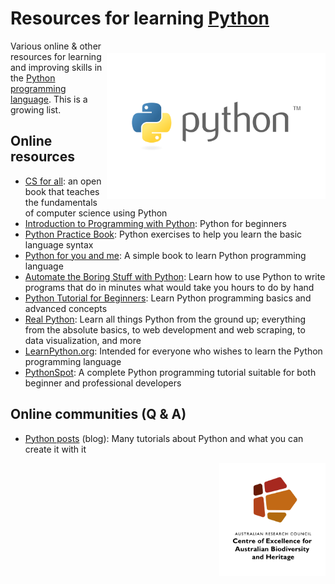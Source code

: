 # Resources for learning <a href="https://www.python.org">Python</a>

<a href="https://www.python.org"><img align="right" src="Pythonlogo.png" alt="Python" width="350" style="margin-top: 20px"></a>

Various online & other resources for learning and improving skills in the <a href="https://www.python.org">Python programming language</a>. This is a growing list.

## Online resources
- <a href="https://www.cs.hmc.edu/twiki/bin/view/CSforAll/">CS for all</a>: an open book that teaches the fundamentals of computer science using Python
- <a href="https://opentechschool.github.io/python-beginners/en/index.html">Introduction to Programming with Python</a>: Python for beginners
- <a href="https://anandology.com/python-practice-book/index.html">Python Practice Book</a>: Python exercises to help you learn the basic language syntax 
- <a href="https://pymbook.readthedocs.io/en/latest/">Python for you and me</a>: A simple book to learn Python programming language
- <a href="https://automatetheboringstuff.com">Automate the Boring Stuff with Python</a>: Learn how to use Python to write programs that do in minutes what would take you hours to do by hand
- <a href="https://www.guru99.com/python-tutorials.html">Python Tutorial for Beginners</a>: Learn Python programming basics and advanced concepts
- <a href="https://realpython.com/start-here/">Real Python</a>: Learn all things Python from the ground up; everything from the absolute basics, to web development and web scraping, to data visualization, and more
- <a href="https://www.learnpython.orga">LearnPython.org</a>: Intended for everyone who wishes to learn the Python programming language
- <a href="https://pythonspot.com">PythonSpot</a>: A complete Python programming tutorial suitable for both beginner and professional developers

## Online communities (Q & A)
- <a href="https://www.twilio.com/blog/tag/python">Python posts</a> (blog): Many tutorials about Python and what you can create it with it
  
[<img src="CabahFCP.jpg" alt="Centre of Excellence for Australian Biodiversity and Heritage" width="170" align="right" />](http://EpicAustralia.org.au)

